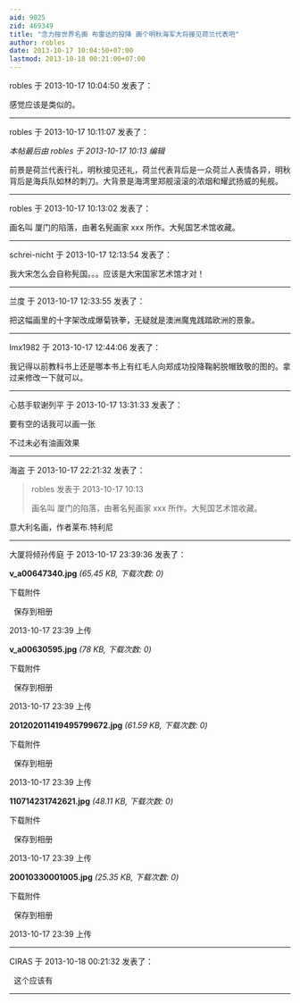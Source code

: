 ```yaml
---
aid: 9025
zid: 469349
title: "念力按世界名画 布雷达的投降 画个明秋海军大将接见荷兰代表吧"
author: robles
date: 2013-10-17 10:04:50+07:00
lastmod: 2013-10-18 00:21:00+07:00
---
```


robles 于 2013-10-17 10:04:50 发表了：

感觉应该是类似的。

---

robles 于 2013-10-17 10:11:07 发表了：

_本帖最后由 robles 于 2013-10-17 10:13 编辑_

前景是荷兰代表行礼，明秋接见还礼，荷兰代表背后是一众荷兰人表情各异，明秋背后是海兵队如林的刺刀。大背景是海湾里郑舰滚滚的浓烟和耀武扬威的髡舰。

---

robles 于 2013-10-17 10:13:02 发表了：

画名叫 厦门的陷落，由著名髡画家 xxx 所作。大髡国艺术馆收藏。

---

schrei-nicht 于 2013-10-17 12:13:54 发表了：

我大宋怎么会自称髡国。。。应该是大宋国家艺术馆才对！

---

兰度 于 2013-10-17 12:33:55 发表了：

把这幅画里的十字架改成爆菊铁拳，无疑就是澳洲魔鬼践踏欧洲的景象。

---

lmx1982 于 2013-10-17 12:44:06 发表了：

我记得以前教科书上还是哪本书上有红毛人向郑成功投降鞠躬脱帽致敬的图的。拿过来修改一下就可以。

---

心慈手软谢列平 于 2013-10-17 13:31:33 发表了：

要有空的话我可以画一张

不过未必有油画效果

---

海盗 于 2013-10-17 22:21:32 发表了：

> robles 发表于 2013-10-17 10:13
>
> 画名叫 厦门的陷落，由著名髡画家 xxx 所作。大髡国艺术馆收藏。

意大利名画，作者莱布.特利尼

---

大厦将倾孙传庭 于 2013-10-17 23:39:36 发表了：

**v_a00647340.jpg** _(65.45 KB, 下载次数: 0)_

下载附件

&nbsp;
保存到相册

2013-10-17 23:39 上传

**v_a00630595.jpg** _(78 KB, 下载次数: 0)_

下载附件

&nbsp;
保存到相册

2013-10-17 23:39 上传

**201202011419495799672.jpg** _(61.59 KB, 下载次数: 0)_

下载附件

&nbsp;
保存到相册

2013-10-17 23:39 上传

**110714231742621.jpg** _(48.11 KB, 下载次数: 0)_

下载附件

&nbsp;
保存到相册

2013-10-17 23:39 上传

**20010330001005.jpg** _(25.35 KB, 下载次数: 0)_

下载附件

&nbsp;
保存到相册

2013-10-17 23:39 上传

---

CIRAS 于 2013-10-18 00:21:32 发表了：

&nbsp;&nbsp;这个应该有

---
